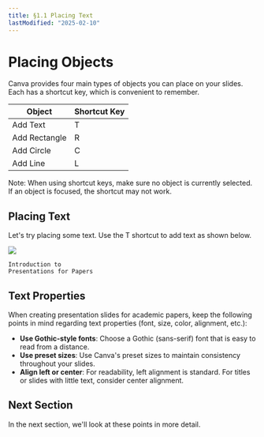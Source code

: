 ```yaml
---
title: §1.1 Placing Text
lastModified: "2025-02-10"
---
```


# Placing Objects

Canva provides four main types of objects you can place on your slides. Each has a shortcut key, which is convenient to remember.

| Object        | Shortcut Key |
| ------------- | ------------ |
| Add Text      | T            |
| Add Rectangle | R            |
| Add Circle    | C            |
| Add Line      | L            |

Note: When using shortcut keys, make sure no object is currently selected. If an object is focused, the shortcut may not work.

## Placing Text

Let's try placing some text. Use the T shortcut to add text as shown below.

![](/books/slide_design/images/1-1/1.jpeg)

```text
Introduction to
Presentations for Papers
```

## Text Properties

When creating presentation slides for academic papers, keep the following points in mind regarding text properties (font, size, color, alignment, etc.):

-   **Use Gothic-style fonts**: Choose a Gothic (sans-serif) font that is easy to read from a distance.
-   **Use preset sizes**: Use Canva's preset sizes to maintain consistency throughout your slides.
-   **Align left or center**: For readability, left alignment is standard. For titles or slides with little text, consider center alignment.

## Next Section

In the next section, we'll look at these points in more detail.
